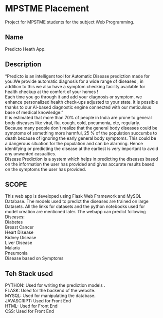 # MPSTME Placement
Project for MPSTME students for the subject Web Programming.

## Name<br>
Predicto Heath App.

## Description<br>
“Predicto is an intelligent tool for Automatic Disease prediction made for you.We provide automatic diagnosis for a wide range of diseases , in addition to this we also have a symptom checking facility available for health checkup at the comfort of your homes !<br>
Each time you go through it and add your diagnosis or symptom, we enhance personalized health check-ups adjusted to your state. It is possible thanks to our AI-based diagnostic engine connected with our meticulous base of medical knowledge.”<br>
It is estimated that more than 70% of people in India are prone to general body diseases like viral, flu, cough, cold, pneumonia,  etc, regularly. Because many people don't realize that the general body diseases could be symptoms of something more harmful, 25 % of the population succumbs to death because of ignoring the early general body symptoms. This could be a dangerous situation for the population and can be alarming. Hence identifying or predicting the disease at the earliest is very important to avoid any unwanted casualties.<br>
Disease Prediction is a system which helps in predicting the diseases based on the information the user has provided and gives accurate results based on the symptoms the user has provided.<br>

## SCOPE<br>
This web app is developed using Flask Web Framework and MySQL Database. The models used to predict the diseases are trained on large Datasets. All the links for datasets and the python notebooks used for model creation are mentioned later. The webapp can predict following Diseases:<br>
Diabetes <br>
Breast Cancer<br>
Heart Disease<br>
Kidney Disease<br>
Liver Disease<br>
Malaria<br>
Pneumonia<br>
Disease based on Symptoms <br>

## Teh Stack used<br>
PYTHON: Used for writing the prediction models .<br>
FLASK: Used for the backend of the website.<br>
MYSQL: Used for manipulating the database.<br>
JAVASCRIPT: Used for Front End<br>
HTML: Used for Front End<br>
CSS: Used for Front End<br>


